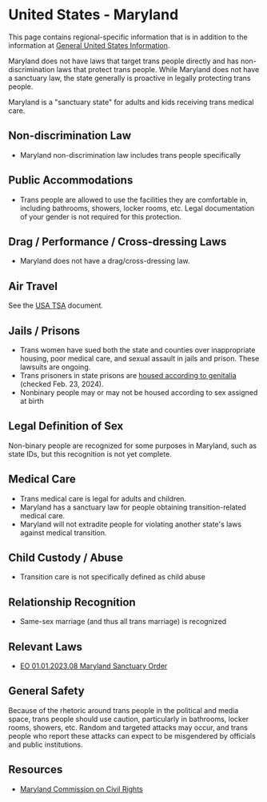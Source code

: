 # United States - Maryland

This page contains regional-specific information that is in addition to
the information at [General United States
Information](notes/usa-general.md).

Maryland does not have laws that target trans people directly and has
non-discrimination laws that protect trans people. While Maryland does not
have a sanctuary law, the state generally is proactive in legally
protecting trans people.

Maryland is a "sanctuary state" for adults and kids receiving trans medical
care.

## Non-discrimination Law

 * Maryland non-discrimination law includes trans people specifically

## Public Accommodations

 * Trans people are allowed to use the facilities they are comfortable
   in, including bathrooms, showers, locker rooms, etc.  Legal
   documentation of your gender is not required for this protection.

## Drag / Performance / Cross-dressing Laws

 * Maryland does not have a drag/cross-dressing law.

## Air Travel

See the [USA TSA](notes/tsa.md) document.

## Jails / Prisons

 * Trans women have sued both the state and counties over inappropriate
   housing, poor medical care, and sexual assault in jails and prison.
   These lawsuits are ongoing.
 * Trans prisoners in state prisons are [housed according to
   genitalia](https://www.thebaltimorebanner.com/community/criminal-justice/maryland-trans-prisoners-compliance-prea-6MFYNZQ3UZFYJMX34TO4QJEQ4E/)
   (checked Feb. 23, 2024).
 * Nonbinary people may or may not be housed according to sex
   assigned at birth

## Legal Definition of Sex

Non-binary people are recognized for some purposes in Maryland, such as
state IDs, but this recognition is not yet complete.

## Medical Care

 * Trans medical care is legal for adults and children.
 * Maryland has a sanctuary law for people obtaining transition-related
   medical care.
 * Maryland will not extradite people for violating another state's laws
   against medical transition.

## Child Custody / Abuse

 * Transition care is not specifically defined as child abuse
 
## Relationship Recognition

 * Same-sex marriage (and thus all trans marriage) is recognized

## Relevant Laws

 * [EO 01.01.2023.08 Maryland Sanctuary Order](https://governor.maryland.gov/Lists/ExecutiveOrders/Attachments/11/EO_01.01.2023.08_accessible.pdf)

## General Safety

Because of the rhetoric around trans people in the political and media
space, trans people should use caution, particularly in bathrooms,
locker rooms, showers, etc.  Random and targeted attacks may occur, and
trans people who report these attacks can expect to be misgendered by
officials and public institutions.

## Resources

 * [Maryland Commission on Civil Rights](https://mccr.maryland.gov/Pages/default.aspx)
